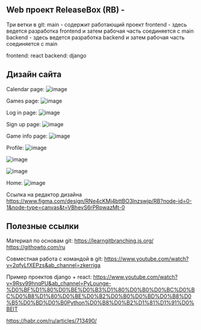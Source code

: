 ## Web проект ReleaseBox (RB) - 

Три ветки в git:
main - содержит работающий проект
frontend - здесь ведется разработка frontend и затем рабочая часть соединяется с main
backend - здесь ведется разработка backend и затем рабочая часть соединяется с main

frontend: react
backend: django


## Дизайн сайта

Calendar page:
![image](https://github.com/user-attachments/assets/0533e9b3-98c0-405b-b3f7-59eeea1bd3fd)

Games page:
![image](https://github.com/user-attachments/assets/91fbb579-597c-4777-b370-3ed7abac85da)

Log in page:
![image](https://github.com/user-attachments/assets/59fa1603-04f9-467d-b023-8f9339bac630)

Sign up page:
![image](https://github.com/user-attachments/assets/147c0212-403f-4e41-a92e-fc8131560d56)

Game info page:
![image](https://github.com/user-attachments/assets/4c7f7d59-e478-4f80-87cf-e196ebd388aa)

Profile:
![image](https://github.com/user-attachments/assets/b899890f-2922-4811-9104-acb6eff77752)

![image](https://github.com/user-attachments/assets/22baac41-9f1d-4599-ae04-2389438977de)

![image](https://github.com/user-attachments/assets/a2e36cf7-a6a4-4861-8a77-b22fef0b4c7b)

Home:
![image](https://github.com/user-attachments/assets/e97a3642-afce-4cc2-805b-20e90e7bbf58)



Ссылка на редактор дизайна
https://www.figma.com/design/RNe4cKMj4bttBO3lnzswjp/RB?node-id=0-1&node-type=canvas&t=VBhevS6rPRpwazMt-0


## Полезные ссылки
Материал по основам git:
https://learngitbranching.js.org/
https://githowto.com/ru

Совместная работа с командой в git:
https://www.youtube.com/watch?v=2qfyLfXEPzs&ab_channel=zkerriga


Пример проектов django + react:
https://www.youtube.com/watch?v=9Rsv99hnqPU&ab_channel=PyLounge-%D0%BF%D1%80%D0%BE%D0%B3%D1%80%D0%B0%D0%BC%D0%BC%D0%B8%D1%80%D0%BE%D0%B2%D0%B0%D0%BD%D0%B8%D0%B5%D0%BD%D0%B0Python%D0%B8%D0%B2%D1%81%D1%91%D0%BEIT

https://habr.com/ru/articles/713490/

